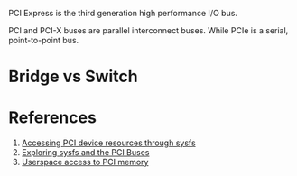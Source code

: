 
PCI Express is the third generation high performance I/O bus.

PCI and PCI-X buses are parallel interconnect buses. While PCIe is a serial, point-to-point bus.

# Bridge vs Switch

# References
1. [Accessing PCI device resources through sysfs](https://www.kernel.org/doc/Documentation/filesystems/sysfs-pci.txt)
2. [Exploring sysfs and the PCI Buses](https://cromwell-intl.com/open-source/sysfs.html)
3. [Userspace access to PCI memory](http://billfarrow.blogspot.com/2010/09/userspace-access-to-pci-memory.html)

